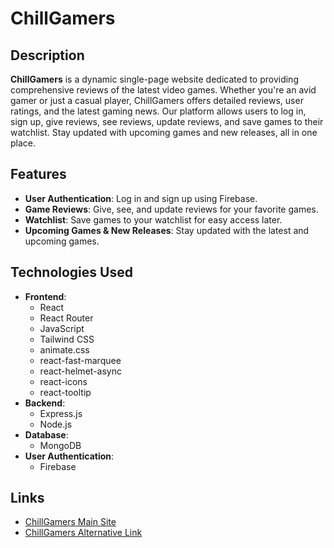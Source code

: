 # ChillGamers

## Description
**ChillGamers** is a dynamic single-page website dedicated to providing comprehensive reviews of the latest video games. Whether you're an avid gamer or just a casual player, ChillGamers offers detailed reviews, user ratings, and the latest gaming news. Our platform allows users to log in, sign up, give reviews, see reviews, update reviews, and save games to their watchlist. Stay updated with upcoming games and new releases, all in one place.

## Features
- **User Authentication**: Log in and sign up using Firebase.
- **Game Reviews**: Give, see, and update reviews for your favorite games.
- **Watchlist**: Save games to your watchlist for easy access later.
- **Upcoming Games & New Releases**: Stay updated with the latest and upcoming games.

## Technologies Used
- **Frontend**: 
  - React
  - React Router
  - JavaScript
  - Tailwind CSS
  - animate.css
  - react-fast-marquee
  - react-helmet-async
  - react-icons
  - react-tooltip
- **Backend**: 
  - Express.js
  - Node.js
- **Database**: 
  - MongoDB
- **User Authentication**:
  - Firebase

## Links
- [ChillGamers Main Site](https://game-lens.web.app/)
- [ChillGamers Alternative Link](https://game-lens.firebaseapp.com/)
